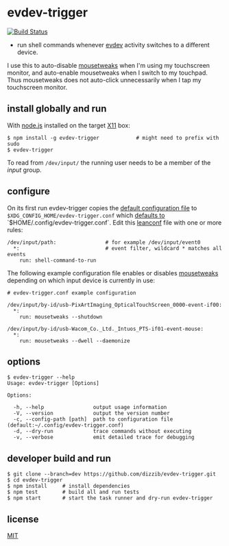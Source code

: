 # evdev-trigger
[![Build Status](https://travis-ci.org/dizzib/evdev-trigger.svg?branch=master)](https://travis-ci.org/dizzib/evdev-trigger)

* run shell commands whenever [evdev] activity switches to a different device.

I use this to auto-disable [mousetweaks] when I'm using my touchscreen
monitor, and auto-enable mousetweaks when I switch to my touchpad.
Thus mousetweaks does not auto-click unnecessarily when I tap my touchscreen
monitor.

## install globally and run

With [node.js] installed on the target [X11] box:

    $ npm install -g evdev-trigger            # might need to prefix with sudo
    $ evdev-trigger

To read from `/dev/input/` the running user needs to be a member of the *input* group.

## configure

On its first run evdev-trigger copies the [default configuration file] to
`$XDG_CONFIG_HOME/evdev-trigger.conf` which [defaults to][$XDG_CONFIG_HOME]
`$HOME/.config/evdev-trigger.conf`. Edit this [leanconf] file with one or more
rules:

    /dev/input/path:                # for example /dev/input/event0
      *:                            # event filter, wildcard * matches all events
        run: shell-command-to-run

The following example configuration file enables or disables [mousetweaks]
depending on which input device is currently in use:

    # evdev-trigger.conf example configuration

    /dev/input/by-id/usb-PixArtImaging_OpticalTouchScreen_0000-event-if00:
      *:
        run: mousetweaks --shutdown

    /dev/input/by-id/usb-Wacom_Co._Ltd._Intuos_PTS-if01-event-mouse:
      *:
        run: mousetweaks --dwell --daemonize

## options

    $ evdev-trigger --help
    Usage: evdev-trigger [Options]

    Options:

      -h, --help                output usage information
      -V, --version             output the version number
      -c, --config-path [path]  path to configuration file (default:~/.config/evdev-trigger.conf)
      -d, --dry-run             trace commands without executing
      -v, --verbose             emit detailed trace for debugging

## developer build and run

    $ git clone --branch=dev https://github.com/dizzib/evdev-trigger.git
    $ cd evdev-trigger
    $ npm install     # install dependencies
    $ npm test        # build all and run tests
    $ npm start       # start the task runner and dry-run evdev-trigger

## license

[MIT](./LICENSE)

[$XDG_CONFIG_HOME]: http://standards.freedesktop.org/basedir-spec/basedir-spec-latest.html
[default configuration file]: ./app/default.conf
[evdev]: https://en.wikipedia.org/wiki/Evdev
[leanconf]: https://github.com/dizzib/leanconf
[mousetweaks]: https://help.gnome.org/users/mousetweaks/stable/mouse-a11y-introduction.html.en
[node.js]: http://nodejs.org
[JavaScript regular expression]: https://developer.mozilla.org/en-US/docs/Web/JavaScript/Guide/Regular_Expressions
[X11]: https://en.wikipedia.org/wiki/X_Window_System

